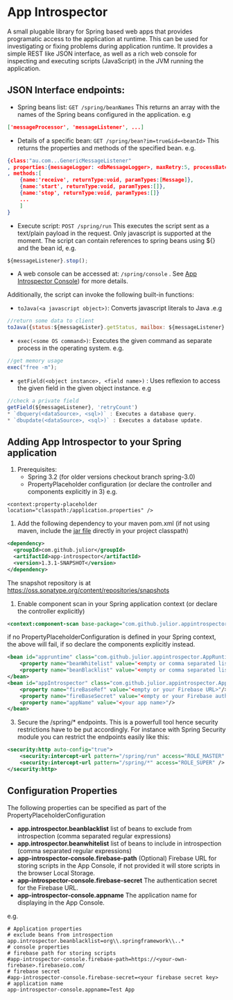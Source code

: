 App Introspector
================

A small plugable library for Spring based web apps that provides programatic access to the application at runtime. This can be used for investigating or fixing problems during application runtime. It provides a simple REST like JSON interface, as well as a rich web console for inspecting and executing scripts (JavaScript) in the JVM running the application.


JSON Interface endpoints:
--------------------------

* Spring beans list: `GET /spring/beanNames`
This returns an array with the names of the Spring beans configured in the application. e.g
```json
['messageProcessor', 'messageListener', ...]
```

* Details of a specific bean: `GET /spring/bean?im=true&id=<beanId>`
This returns the properties and methods of the specified bean. e.g.
```json
{class:"au.com...GenericMessageListener"
, properties:{messageLogger: <dbMessageLogger>, maxRetry:5, processBatchSize:2}
, methods:[
	{name:'receive', returnType:void, paramTypes:[Message]},
	{name:'start', returnType:void, paramTypes:[]},
	{name:'stop', returnType:void, paramTypes:[]}
	...
	]
}
```

* Execute script: `POST /spring/run`
This executes the script sent as a text/plain payload in the request. Only javascript is supported at the moment. The script can contain references to spring beans using ${} and the bean id, e.g.
```javascript
${messageListener}.stop();
```

* A web console can be accessed at: `/spring/console` . See [App Introspector Console](https://github.com/julior/app-introspector/wiki/app-introspector-Console)) for more details.

Additionally, the script can invoke the following built-in functions:	 

 * `toJava(<a javascript object>)`: Converts javascript literals to Java .e.g
```javascript
//return some data to client
toJava({status:${messageLister}.getStatus, mailbox: ${messageListener}.getMailboxSize()});
```

 * `exec(<some OS command>)`: Executes the given command as separate process in the operating system. e.g.
```javascript
//get memory usage
exec("free -m");
```		

 * `getField(<object instance>, <field name>)` : Uses reflexion to access the given field in the given object instance. e.g
```javascript
//check a private field
getField(${messageListener}, 'retryCount')
* `dbquery(<dataSource>, <sql>)` : Executes a database query.
* `dbupdate(<dataSource>, <sql>)` : Executes a database update.
```


Adding App Introspector to your Spring application
--------------------------
1. Prerequisites:
	+ Spring 3.2 (for older versions checkout branch spring-3.0)
	+ PropertyPlaceholder configuration (or declare the controller and components explicitly in 3) e.g.
```
<context:property-placeholder location="classpath:/application.properties" />
```
1. Add the following dependency to your maven pom.xml (if not using maven, include the [jar file](https://oss.sonatype.org/content/repositories/snapshots/com/github/julior/app-introspector) directly in your project classpath)
```xml
<dependency>
  <groupId>com.github.julior</groupId>
  <artifactId>app-introspector</artifactId>
  <version>1.3.1-SNAPSHOT</version>
</dependency>	
```
The snapshot repository is at https://oss.sonatype.org/content/repositories/snapshots

1. Enable component scan in your Spring application context (or declare the controller explicitly)
```xml
<context:component-scan base-package="com.github.julior.appintrospector" />
```
if no PropertyPlaceholderConfiguration is defined in your Spring context, the above will fail, if so declare the components explicitly instead.
```xml
<bean id="appruntime" class="com.github.julior.appintrospector.AppRuntime">
	<property name="beanWhitelist" value="<empty or comma separated list of bean names to include>"/>
	<property name="beanBlacklist" value="<empty or comma separated list of bean names to exclude>"/>
</bean>
<bean id="appIntrospector" class="com.github.julior.appintrospector.AppIntrospector">
	<property name="fireBaseRef" value="<empty or your Firebase URL>"/>
	<property name="fireBaseSecret" value="<empty or your Firebase auth secret>"/>
	<property name="appName" value="<your app name>"/>
</bean>
```

3. Secure the /spring/* endpoints. This is a powerfull tool hence security restrictions have to be put accordingly. For instance with Spring Security module you can restrict the endpoints easily like this:
```xml
<security:http auto-config="true">
    <security:intercept-url pattern="/spring/run" access="ROLE_MASTER" />
    <security:intercept-url pattern="/spring/*" access="ROLE_SUPER" />
</security:http>
```

Configuration Properties
-----------------------------------------
The following properties can be specified as part of the PropertyPlaceholderConfiguration
* <b>app.introspector.beanblacklist</b> list of beans to exclude from introspection (comma separated regular expressions)
* <b>app.introspector.beanwhitelist</b> list of beans to include in introspection (comma separated regular expressions)
* <b>app-introspector-console.firebase-path</b> (Optional) Firebase URL for storing scripts in the App Console, if not provided it will store scripts in the browser Local Storage.
* <b>app-introspector-console.firebase-secret</b> The authentication secret for the Firebase URL.
* <b>app-introspector-console.appname</b> The application name for displaying in the App Console.

e.g.

```
# Application properties
# exclude beans from introspection
app.introspector.beanblacklist=org\\.springframework\\..*
# console properties
# firebase path for storing scripts
#app-introspector-console.firebase-path=https://<your-own-firebase>.firebaseio.com/
# firebase secret
#app-introspector-console.firebase-secret=<your firebase secret key>
# application name
app-introspector-console.appname=Test App
```



